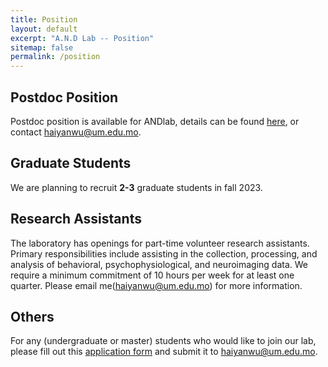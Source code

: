 ```yaml
---
title: Position
layout: default
excerpt: "A.N.D Lab -- Position"
sitemap: false
permalink: /position
---
```


## Postdoc Position

Postdoc position is available for ANDlab, details can be found [here](https://rskto.um.edu.mo/umtp/#02), or contact <haiyanwu@um.edu.mo>.

## Graduate Students

We are planning to recruit **2-3** graduate students in fall 2023.

## Research Assistants

The laboratory has openings for part-time volunteer research assistants. Primary responsibilities include assisting in the collection, processing, and analysis of behavioral, psychophysiological, and neuroimaging data. We require a minimum commitment of 10 hours per week for at least one quarter. Please email me(<haiyanwu@um.edu.mo>) for more information.

## Others

For any (undergraduate or master) students who would like to join our lab, please fill out this [application form](/assets/ANDlab_Application_2022.docx) and submit it to <haiyanwu@um.edu.mo>.

